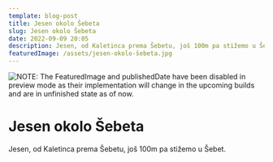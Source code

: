 ```yaml
---
template: blog-post
title: Jesen okolo Šebeta
slug: Jesen okolo Šebeta
date: 2022-09-09 20:05
description: Jesen, od Kaletinca prema Šebetu, još 100m pa stižemo u Šebet.
featuredImage: /assets/jesen-okolo-šebeta.jpg
---
```

![NOTE: The FeaturedImage and publishedDate have been disabled in preview mode as their implementation will change in the upcoming builds and are in unfinished state as of now.](https://shebet-selo.netlify.app/static/3c3a6ec557cdd4ca21a920a8630f4a14/b1cc5/122904426_1659239417589921_554687877938534454_n.jpg)

# Jesen okolo Šebeta

Jesen, od Kaletinca prema Šebetu, još 100m pa stižemo u Šebet.